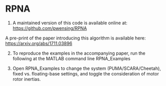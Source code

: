 # RPNA

1. A maintained version of this code is available online at:
https://github.com/pwensing/RPNA

A pre-print of the paper introducing this algorithm is available here:
https://arxiv.org/abs/1711.03896

2. To reproduce the examples in the accompanying paper, run the following at the MATLAB command line
RPNA_Examples

3. Open RPNA_Examples to change the system (PUMA/SCARA/Cheetah), fixed vs. floating-base settings, and toggle the consideration of motor rotor inertias.
